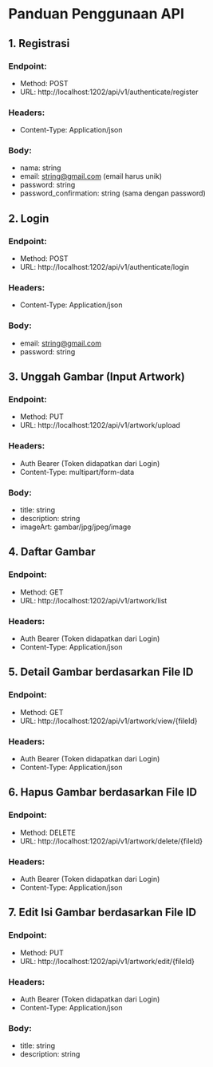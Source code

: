 # Panduan Penggunaan API

## 1. Registrasi

### Endpoint:
- Method: POST
- URL: http://localhost:1202/api/v1/authenticate/register

### Headers:
- Content-Type: Application/json

### Body:
- nama: string
- email: string@gmail.com (email harus unik)
- password: string
- password_confirmation: string (sama dengan password)

## 2. Login

### Endpoint:
- Method: POST
- URL: http://localhost:1202/api/v1/authenticate/login

### Headers:
- Content-Type: Application/json

### Body:
- email: string@gmail.com
- password: string

## 3. Unggah Gambar (Input Artwork)

### Endpoint:
- Method: PUT
- URL: http://localhost:1202/api/v1/artwork/upload

### Headers:
- Auth Bearer (Token didapatkan dari Login)
- Content-Type: multipart/form-data

### Body:
- title: string
- description: string
- imageArt: gambar/jpg/jpeg/image

## 4. Daftar Gambar

### Endpoint:
- Method: GET
- URL: http://localhost:1202/api/v1/artwork/list

### Headers:
- Auth Bearer (Token didapatkan dari Login)
- Content-Type: Application/json

## 5. Detail Gambar berdasarkan File ID

### Endpoint:
- Method: GET
- URL: http://localhost:1202/api/v1/artwork/view/{fileId}

### Headers:
- Auth Bearer (Token didapatkan dari Login)
- Content-Type: Application/json

## 6. Hapus Gambar berdasarkan File ID

### Endpoint:
- Method: DELETE
- URL: http://localhost:1202/api/v1/artwork/delete/{fileId}

### Headers:
- Auth Bearer (Token didapatkan dari Login)
- Content-Type: Application/json

## 7. Edit Isi Gambar berdasarkan File ID

### Endpoint:
- Method: PUT
- URL: http://localhost:1202/api/v1/artwork/edit/{fileId}

### Headers:
- Auth Bearer (Token didapatkan dari Login)
- Content-Type: Application/json

### Body:
- title: string
- description: string
